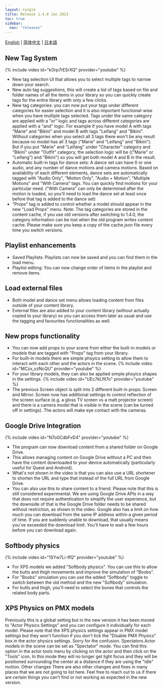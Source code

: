 ```yaml
---
layout: single
title: Release 1.4.0 Jan 2023
toc: true
sidebar:
  nav: "releases"
---
```

[English](/dancexr/releases/1.4.0) | [简体中文](/zh/dancexr/releases/1.4.0) | [日本語](/jp/dancexr/releases/1.4.0)


## New Tag System
{% include video id="kOrp7rESrXQ" provider="youtube" %}
* New tag selection UI that allows you to select multiple tags to narrow down your search.
* New auto tag suggestions, this will create a list of tags based on file and folder names of all the items in your library so you can quickly create tags for the entire library with only a few clicks.
* New tag categories: you can now put your tags under different categories for easier selection and it is also important functional-wise when you have multiple tags selected. Tags under the same category are applied with a "or" logic and tags across different categories are applied with a "and" logic.
For example if you have model A with tags "Marie" and "Bikini" and model B with tags "Leifang" and "Bikini". Without categories when you select all 3 tags there won't be any result because no model has all 3 tags ("Marie" and "Leifang" and "Bikini"). But if you put "Marie" and "Leifang" under "Character" category and "Bikini" under "Outfit" category, the selection logic will be (("Marie" or "Leifang") and "Bikini") so you will get both model A and B in the result.
* Automatic built-in tags for dance sets: A dance set can have 0 or one audio, and any number of dance motions and camera motions. Based on availability of each different elements, dance sets are automatically tagged with "Audio Only", "Motion Only", "Audio + Motion", "Multiple Motions" and "With Camera" tags. You can quickly find motions for your particular need. ("With Camera" can only be determined after the motion is loaded, so you'll need to load the dance set at least once before that tag is added to the dance set)
* "Props" tag is added to control whether a model should appear in the new "Load Props" menu.
Note: The tag categories are stored in the content cache, if you use old versions after switching to 1.4.0, the category information can be lost when the old program writes content cache. Please make sure you keep a copy of the cache.json file every time you switch versions.

## Playlist enhancements
* Saved Playlists: Playlists can now be saved and you can find them in the load menu.
* Playlist editing: You can now change order of items in the playlist and remove items.

## Load external files
* Both model and dance set menu allows loading content from files outside of your content library.
* External files are also added to your content library (without actually copied to your library) so you can access them later as usual and use the tagging and favourites functionalities as well.

## New props functionality
* You can now add props to your scene from either the built-in models or models that are tagged with "Props" tag from your library.
* For built-in models there are simple phsyics setting to allow them to interact with each other and the actors in the scene. 
{% include video id="MCzx_vzNcQU" provider="youtube" %}
* For your library models, they can also be applied simple phsyics shapes in the settings. 
{% include video id="UEc7kLflt7o" provider="youtube" %}
* The previous Screen object is split into 2 different built-in props: Screen and Mirror. Screen now has additional settings to control reflection of the screen surface (e.g. a gloss TV screen vs a matt projector screen) and there is a camera model that is visible in the scene (can be turned off in settings). The actors will make eye contact with the cameras.

## Google Drive Integration
{% include video id="N7o0CdbFvD4" provider="youtube" %}
* The program can now download content from a shared folder on Google Drive.
* This allows managing content on Google Drive without a PC and then have the content downloaded to your device automatically (particularly useful for Quest and Android).
* What's not shown in the video is that you can also use a URL shortener to shorten the URL and type that instead of the full URL from Google Drive.
* You can also use this to share content to a friend.
Please note that this is still considered experimental.  We are using Google Drive APIs in a way that does not require authentication to simplify the user experience, but the downside of that is the Google Drive folder needs to be shared without restriction, as shown in the video. Google also has a limit on how much you can download from the same IP address within a given period of time. If you are suddenly unable to download, that usually means you've exceeded the download limit. You'll have to wait a few hours before you can download again.

## Softbody physics
{% include video id="1SYw7Li-ffQ" provider="youtube" %}
* For XPS models we added "Softbody physics". You can use this to allow the butts and thigh movements and improve the simulation of "Boobs".
* For "Boobs" simulation you can use the added "Softbody" toggle to switch between the old method and the new "Softbody" simulation.
* For butts and thigh, you'll need to select the bones that controls the related body parts.

## XPS Physics on PMX models
Previously this is a global setting but in the new version it has been moved to "Actor Physics Settings" and you can configure it individually for each model.
Please note that the XPS physics settings appear in PMX model settings but they won't function if you don't tick the "Disable PMX Physics" box in the actor physics settings. Sorry for the confusion.
Spectators
Actor models in the scene can be set as "Spectator" mode. You can find this option in the actor tools menu by clicking on the actor and then click on the "Tools" icon. In this mode they will no longer get light focus and they will be positioned surrounding the center at a distance if they are using the "idle" motion.
Other changes
There are also other changes and fixes in many places that we are not going to list here. Feel free to reach out to us if there are certain things you can't find or not working as expected in the new version.